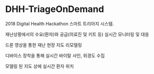 # DHH-TriageOnDemand
2018 Digital Health Hackathon 스마트 트리아지 시스템.

재난상황에서의 수요(환자)와 공급(의료진 및 키트 등) 실시간 모니터링 및 대응

드론 영상을 통한 재난 현장 지도 리모델링

디바이스 장착을 통해 실시간 바이탈 사인, 위경도 수집

모델링 된 지도 상에 실시간 환자 위치 
